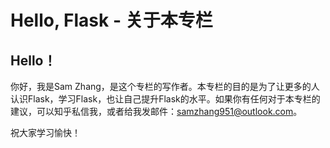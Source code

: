 # Hello, Flask - 关于本专栏

## Hello！

你好，我是Sam Zhang，是这个专栏的写作者。本专栏的目的是为了让更多的人认识Flask，学习Flask，也让自己提升Flask的水平。如果你有任何对于本专栏的建议，可以知乎私信我，或者给我发邮件：samzhang951@outlook.com。

祝大家学习愉快！
